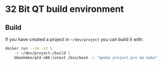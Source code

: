 # 32 Bit QT build environment

## Build

If you have created a project in ```~/dev/project``` you can build it with:

```bash
docker run --rm -it \
    -v ~/dev/project:/build \
    bboehmke/qt4-x86:latest /bin/bash -c "qmake project.pro && make"
```
